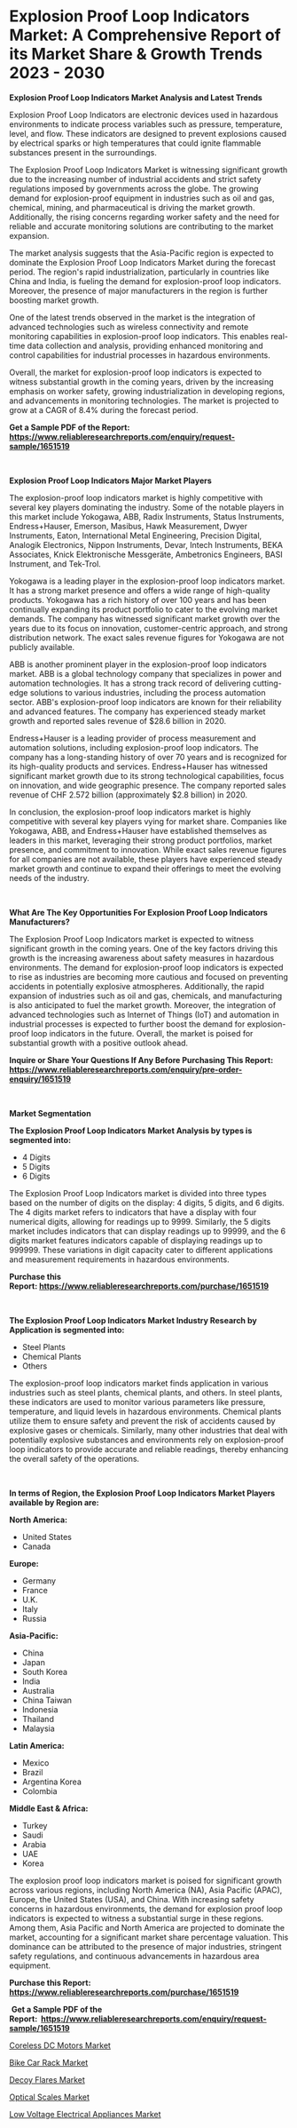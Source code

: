<p><h1>Explosion Proof Loop Indicators Market: A Comprehensive Report of its Market Share & Growth Trends 2023 - 2030</h1></p><p><strong>Explosion Proof Loop Indicators Market Analysis and Latest Trends</strong></p>
<p><p>Explosion Proof Loop Indicators are electronic devices used in hazardous environments to indicate process variables such as pressure, temperature, level, and flow. These indicators are designed to prevent explosions caused by electrical sparks or high temperatures that could ignite flammable substances present in the surroundings.</p><p>The Explosion Proof Loop Indicators Market is witnessing significant growth due to the increasing number of industrial accidents and strict safety regulations imposed by governments across the globe. The growing demand for explosion-proof equipment in industries such as oil and gas, chemical, mining, and pharmaceutical is driving the market growth. Additionally, the rising concerns regarding worker safety and the need for reliable and accurate monitoring solutions are contributing to the market expansion.</p><p>The market analysis suggests that the Asia-Pacific region is expected to dominate the Explosion Proof Loop Indicators Market during the forecast period. The region's rapid industrialization, particularly in countries like China and India, is fueling the demand for explosion-proof loop indicators. Moreover, the presence of major manufacturers in the region is further boosting market growth.</p><p>One of the latest trends observed in the market is the integration of advanced technologies such as wireless connectivity and remote monitoring capabilities in explosion-proof loop indicators. This enables real-time data collection and analysis, providing enhanced monitoring and control capabilities for industrial processes in hazardous environments.</p><p>Overall, the market for explosion-proof loop indicators is expected to witness substantial growth in the coming years, driven by the increasing emphasis on worker safety, growing industrialization in developing regions, and advancements in monitoring technologies. The market is projected to grow at a CAGR of 8.4% during the forecast period.</p></p>
<p><strong>Get a Sample PDF of the Report:&nbsp; <a href="https://www.reliableresearchreports.com/enquiry/request-sample/1651519">https://www.reliableresearchreports.com/enquiry/request-sample/1651519</a></strong></p>
<p>&nbsp;</p>
<p><strong>Explosion Proof Loop Indicators Major Market Players</strong></p>
<p><p>The explosion-proof loop indicators market is highly competitive with several key players dominating the industry. Some of the notable players in this market include Yokogawa, ABB, Radix Instruments, Status Instruments, Endress+Hauser, Emerson, Masibus, Hawk Measurement, Dwyer Instruments, Eaton, International Metal Engineering, Precision Digital, Analogik Electronics, Nippon Instruments, Devar, Intech Instruments, BEKA Associates, Knick Elektronische Messgeräte, Ambetronics Engineers, BASI Instrument, and Tek-Trol.</p><p>Yokogawa is a leading player in the explosion-proof loop indicators market. It has a strong market presence and offers a wide range of high-quality products. Yokogawa has a rich history of over 100 years and has been continually expanding its product portfolio to cater to the evolving market demands. The company has witnessed significant market growth over the years due to its focus on innovation, customer-centric approach, and strong distribution network. The exact sales revenue figures for Yokogawa are not publicly available.</p><p>ABB is another prominent player in the explosion-proof loop indicators market. ABB is a global technology company that specializes in power and automation technologies. It has a strong track record of delivering cutting-edge solutions to various industries, including the process automation sector. ABB's explosion-proof loop indicators are known for their reliability and advanced features. The company has experienced steady market growth and reported sales revenue of $28.6 billion in 2020.</p><p>Endress+Hauser is a leading provider of process measurement and automation solutions, including explosion-proof loop indicators. The company has a long-standing history of over 70 years and is recognized for its high-quality products and services. Endress+Hauser has witnessed significant market growth due to its strong technological capabilities, focus on innovation, and wide geographic presence. The company reported sales revenue of CHF 2.572 billion (approximately $2.8 billion) in 2020.</p><p>In conclusion, the explosion-proof loop indicators market is highly competitive with several key players vying for market share. Companies like Yokogawa, ABB, and Endress+Hauser have established themselves as leaders in this market, leveraging their strong product portfolios, market presence, and commitment to innovation. While exact sales revenue figures for all companies are not available, these players have experienced steady market growth and continue to expand their offerings to meet the evolving needs of the industry.</p></p>
<p>&nbsp;</p>
<p><strong>What Are The Key Opportunities For Explosion Proof Loop Indicators Manufacturers?</strong></p>
<p><p>The Explosion Proof Loop Indicators market is expected to witness significant growth in the coming years. One of the key factors driving this growth is the increasing awareness about safety measures in hazardous environments. The demand for explosion-proof loop indicators is expected to rise as industries are becoming more cautious and focused on preventing accidents in potentially explosive atmospheres. Additionally, the rapid expansion of industries such as oil and gas, chemicals, and manufacturing is also anticipated to fuel the market growth. Moreover, the integration of advanced technologies such as Internet of Things (IoT) and automation in industrial processes is expected to further boost the demand for explosion-proof loop indicators in the future. Overall, the market is poised for substantial growth with a positive outlook ahead.</p></p>
<p><strong>Inquire or Share Your Questions If Any Before Purchasing This Report: <a href="https://www.reliableresearchreports.com/enquiry/pre-order-enquiry/1651519">https://www.reliableresearchreports.com/enquiry/pre-order-enquiry/1651519</a></strong></p>
<p>&nbsp;</p>
<p><strong>Market Segmentation</strong></p>
<p><strong>The Explosion Proof Loop Indicators Market Analysis by types is segmented into:</strong></p>
<p><ul><li>4 Digits</li><li>5 Digits</li><li>6 Digits</li></ul></p>
<p><p>The Explosion Proof Loop Indicators market is divided into three types based on the number of digits on the display: 4 digits, 5 digits, and 6 digits. The 4 digits market refers to indicators that have a display with four numerical digits, allowing for readings up to 9999. Similarly, the 5 digits market includes indicators that can display readings up to 99999, and the 6 digits market features indicators capable of displaying readings up to 999999. These variations in digit capacity cater to different applications and measurement requirements in hazardous environments.</p></p>
<p><strong>Purchase this Report:&nbsp;<a href="https://www.reliableresearchreports.com/purchase/1651519">https://www.reliableresearchreports.com/purchase/1651519</a></strong></p>
<p>&nbsp;</p>
<p><strong>The Explosion Proof Loop Indicators Market Industry Research by Application is segmented into:</strong></p>
<p><ul><li>Steel Plants</li><li>Chemical Plants</li><li>Others</li></ul></p>
<p><p>The explosion-proof loop indicators market finds application in various industries such as steel plants, chemical plants, and others. In steel plants, these indicators are used to monitor various parameters like pressure, temperature, and liquid levels in hazardous environments. Chemical plants utilize them to ensure safety and prevent the risk of accidents caused by explosive gases or chemicals. Similarly, many other industries that deal with potentially explosive substances and environments rely on explosion-proof loop indicators to provide accurate and reliable readings, thereby enhancing the overall safety of the operations.</p></p>
<p>&nbsp;</p>
<p><strong>In terms of Region, the Explosion Proof Loop Indicators Market Players available by Region are:</strong></p>
<p>
    <p> <strong> North America: </strong>
        <ul>
            <li>United States</li>
            <li>Canada</li>
        </ul>
        </p> 
    <p> <strong> Europe: </strong>
        <ul>
            <li>Germany</li>
            <li>France</li>
            <li>U.K.</li>
            <li>Italy</li>
            <li>Russia</li>
        </ul>
        </p> 
    <p> <strong> Asia-Pacific: </strong>
        <ul>
            <li>China</li>
            <li>Japan</li>
            <li>South Korea</li>
            <li>India</li>
            <li>Australia</li>
            <li>China Taiwan</li>
            <li>Indonesia</li>
            <li>Thailand</li>
            <li>Malaysia</li>
        </ul>
        </p> 
    <p> <strong> Latin America: </strong>
        <ul>
            <li>Mexico</li>
            <li>Brazil</li>
            <li>Argentina Korea</li>
            <li>Colombia</li>
        </ul>
        </p> 
    <p> <strong> Middle East & Africa: </strong>
        <ul>
            <li>Turkey</li>
            <li>Saudi</li>
            <li>Arabia</li>
            <li>UAE</li>
            <li>Korea</li>
        </ul>
    </p>
    </p>
<p><p>The explosion proof loop indicators market is poised for significant growth across various regions, including North America (NA), Asia Pacific (APAC), Europe, the United States (USA), and China. With increasing safety concerns in hazardous environments, the demand for explosion proof loop indicators is expected to witness a substantial surge in these regions. Among them, Asia Pacific and North America are projected to dominate the market, accounting for a significant market share percentage valuation. This dominance can be attributed to the presence of major industries, stringent safety regulations, and continuous advancements in hazardous area equipment.</p></p>
<p><strong>Purchase this Report: <a href="https://www.reliableresearchreports.com/purchase/1651519">https://www.reliableresearchreports.com/purchase/1651519</a></strong></p>
<p>&nbsp;<strong>Get a Sample PDF of the Report:&nbsp;&nbsp;<a href="https://www.reliableresearchreports.com/enquiry/request-sample/1651519">https://www.reliableresearchreports.com/enquiry/request-sample/1651519</a></strong></p>
<p><strong></strong></p>
<p><p><a href="https://www.linkedin.com/pulse/coreless-dc-motors-market-insights-players-forecast-till-1kdbc/">Coreless DC Motors Market</a></p><p><a href="https://medium.com/@loretashyti01/bike-car-rack-market-size-growth-forecast-2023-2030-c9033b34585a">Bike Car Rack Market</a></p><p><a href="https://medium.com/@torreyjones2023/decoy-flares-market-size-growth-forecast-2023-2030-9946c6c38ee4">Decoy Flares Market</a></p><p><a href="https://www.linkedin.com/pulse/decoding-optical-scales-market-deep-dive-latest-trends-pg8rc/">Optical Scales Market</a></p><p><a href="https://www.linkedin.com/pulse/low-voltage-electrical-appliances-market-research-report-8ysyc/">Low Voltage Electrical Appliances Market</a></p></p>